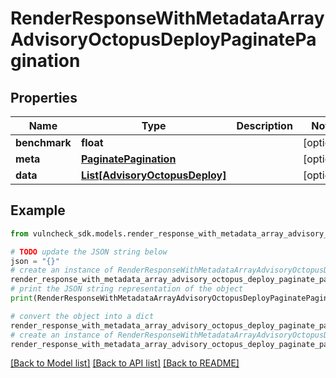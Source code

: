 # RenderResponseWithMetadataArrayAdvisoryOctopusDeployPaginatePagination


## Properties

Name | Type | Description | Notes
------------ | ------------- | ------------- | -------------
**benchmark** | **float** |  | [optional] 
**meta** | [**PaginatePagination**](PaginatePagination.md) |  | [optional] 
**data** | [**List[AdvisoryOctopusDeploy]**](AdvisoryOctopusDeploy.md) |  | [optional] 

## Example

```python
from vulncheck_sdk.models.render_response_with_metadata_array_advisory_octopus_deploy_paginate_pagination import RenderResponseWithMetadataArrayAdvisoryOctopusDeployPaginatePagination

# TODO update the JSON string below
json = "{}"
# create an instance of RenderResponseWithMetadataArrayAdvisoryOctopusDeployPaginatePagination from a JSON string
render_response_with_metadata_array_advisory_octopus_deploy_paginate_pagination_instance = RenderResponseWithMetadataArrayAdvisoryOctopusDeployPaginatePagination.from_json(json)
# print the JSON string representation of the object
print(RenderResponseWithMetadataArrayAdvisoryOctopusDeployPaginatePagination.to_json())

# convert the object into a dict
render_response_with_metadata_array_advisory_octopus_deploy_paginate_pagination_dict = render_response_with_metadata_array_advisory_octopus_deploy_paginate_pagination_instance.to_dict()
# create an instance of RenderResponseWithMetadataArrayAdvisoryOctopusDeployPaginatePagination from a dict
render_response_with_metadata_array_advisory_octopus_deploy_paginate_pagination_from_dict = RenderResponseWithMetadataArrayAdvisoryOctopusDeployPaginatePagination.from_dict(render_response_with_metadata_array_advisory_octopus_deploy_paginate_pagination_dict)
```
[[Back to Model list]](../README.md#documentation-for-models) [[Back to API list]](../README.md#documentation-for-api-endpoints) [[Back to README]](../README.md)


